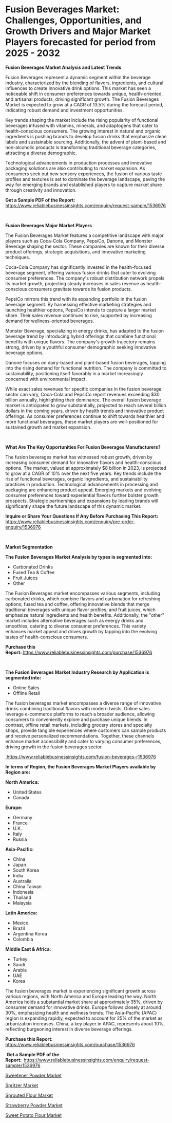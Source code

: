 <p><h1>Fusion Beverages Market: Challenges, Opportunities, and Growth Drivers and Major Market Players forecasted for period from 2025 - 2032</h1></p><p><strong>Fusion Beverages Market Analysis and Latest Trends</strong></p>
<p><p>Fusion Beverages represent a dynamic segment within the beverage industry, characterized by the blending of flavors, ingredients, and cultural influences to create innovative drink options. This market has seen a noticeable shift in consumer preferences towards unique, health-oriented, and artisanal products, driving significant growth. The Fusion Beverages Market is expected to grow at a CAGR of 13.5% during the forecast period, indicating robust demand and investment opportunities.</p><p>Key trends shaping the market include the rising popularity of functional beverages infused with vitamins, minerals, and adaptogens that cater to health-conscious consumers. The growing interest in natural and organic ingredients is pushing brands to develop fusion drinks that emphasize clean labels and sustainable sourcing. Additionally, the advent of plant-based and non-alcoholic products is transforming traditional beverage categories, attracting a diverse demographic.</p><p>Technological advancements in production processes and innovative packaging solutions are also contributing to market expansion. As consumers seek out new sensory experiences, the fusion of various taste profiles and textures is set to dominate the beverage landscape, paving the way for emerging brands and established players to capture market share through creativity and innovation.</p></p>
<p><strong>Get a Sample PDF of the Report:&nbsp;</strong> <a href="https://www.reliablebusinessinsights.com/enquiry/request-sample/1536976?utm_campaign=1138&utm_medium=2&utm_source=Github&utm_content=ia&utm_term=07042025&utm_id=fusion-beverages">https://www.reliablebusinessinsights.com/enquiry/request-sample/1536976</a></p>
<p>&nbsp;</p>
<p><strong>Fusion Beverages Major Market Players</strong></p>
<p><p>The Fusion Beverages Market features a competitive landscape with major players such as Coca-Cola Company, PepsiCo, Danone, and Monster Beverage shaping the sector. These companies are known for their diverse product offerings, strategic acquisitions, and innovative marketing techniques.</p><p>Coca-Cola Company has significantly invested in the health-focused beverage segment, offering various fusion drinks that cater to evolving consumer preferences. The company's robust distribution network propels its market growth, projecting steady increases in sales revenue as health-conscious consumers gravitate towards its fusion products.</p><p>PepsiCo mirrors this trend with its expanding portfolio in the fusion beverage segment. By harnessing effective marketing strategies and launching healthier options, PepsiCo intends to capture a larger market share. Their sales revenue continues to rise, supported by increasing demand for wellness-oriented beverages.</p><p>Monster Beverage, specializing in energy drinks, has adapted to the fusion beverage trend by introducing hybrid offerings that combine functional benefits with unique flavors. The company's growth trajectory remains strong, driven by a youthful consumer demographic seeking innovative beverage options.</p><p>Danone focuses on dairy-based and plant-based fusion beverages, tapping into the rising demand for functional nutrition. The company is committed to sustainability, positioning itself favorably in a market increasingly concerned with environmental impact.</p><p>While exact sales revenues for specific companies in the fusion beverage sector can vary, Coca-Cola and PepsiCo report revenues exceeding $30 billion annually, highlighting their dominance. The overall fusion beverage market is anticipated to grow substantially, projected to reach several billion dollars in the coming years, driven by health trends and innovative product offerings. As consumer preferences continue to shift towards healthier and more functional beverages, these market players are well-positioned for sustained growth and market expansion.</p></p>
<p>&nbsp;</p>
<p><strong>What Are The Key Opportunities For Fusion Beverages Manufacturers?</strong></p>
<p><p>The fusion beverages market has witnessed robust growth, driven by increasing consumer demand for innovative flavors and health-conscious options. The market, valued at approximately $8 billion in 2023, is projected to grow at a CAGR of 10% over the next five years. Key trends include the rise of functional beverages, organic ingredients, and sustainability practices in production. Technological advancements in processing and packaging are enhancing product appeal. Emerging markets and evolving consumer preferences toward experiential flavors further bolster growth prospects. Strategic partnerships and expansions by leading brands will significantly shape the future landscape of this dynamic market.</p></p>
<p><strong>Inquire or Share Your Questions If Any Before Purchasing This Report:</strong> <a href="https://www.reliablebusinessinsights.com/enquiry/pre-order-enquiry/1536976?utm_campaign=1138&utm_medium=2&utm_source=Github&utm_content=ia&utm_term=07042025&utm_id=fusion-beverages">https://www.reliablebusinessinsights.com/enquiry/pre-order-enquiry/1536976</a></p>
<p>&nbsp;</p>
<p><strong>Market Segmentation</strong></p>
<p><strong>The Fusion Beverages Market Analysis by types is segmented into:</strong></p>
<p><ul><li>Carbonated Drinks</li><li>Fused Tea & Coffee</li><li>Fruit Juices</li><li>Other</li></ul></p>
<p><p>The Fusion Beverages market encompasses various segments, including carbonated drinks, which combine flavors and carbonation for refreshing options; fused tea and coffee, offering innovative blends that merge traditional beverages with unique flavor profiles; and fruit juices, which emphasize natural ingredients and health benefits. Additionally, the "other" market includes alternative beverages such as energy drinks and smoothies, catering to diverse consumer preferences. This variety enhances market appeal and drives growth by tapping into the evolving tastes of health-conscious consumers.</p></p>
<p><strong>Purchase this Report:&nbsp;</strong><a href="https://www.reliablebusinessinsights.com/purchase/1536976?utm_campaign=1138&utm_medium=2&utm_source=Github&utm_content=ia&utm_term=07042025&utm_id=fusion-beverages">https://www.reliablebusinessinsights.com/purchase/1536976</a></p>
<p>&nbsp;</p>
<p><strong>The Fusion Beverages Market Industry Research by Application is segmented into:</strong></p>
<p><ul><li>Online Sales</li><li>Offline Retail</li></ul></p>
<p><p>The fusion beverages market encompasses a diverse range of innovative drinks combining traditional flavors with modern twists. Online sales leverage e-commerce platforms to reach a broader audience, allowing consumers to conveniently explore and purchase unique blends. In contrast, offline retail markets, including grocery stores and specialty shops, provide tangible experiences where customers can sample products and receive personalized recommendations. Together, these channels enhance market accessibility and cater to varying consumer preferences, driving growth in the fusion beverages sector.</p></p>
<p><a href="https://www.reliablebusinessinsights.com/fusion-beverages-r1536976?utm_campaign=1138&utm_medium=2&utm_source=Github&utm_content=ia&utm_term=07042025&utm_id=fusion-beverages">&nbsp;https://www.reliablebusinessinsights.com/fusion-beverages-r1536976</a></p>
<p><strong>In terms of Region, the Fusion Beverages Market Players available by Region are:</strong></p>
<p>
    <p> <strong> North America: </strong>
        <ul>
            <li>United States</li>
            <li>Canada</li>
        </ul>
        </p> 
    <p> <strong> Europe: </strong>
        <ul>
            <li>Germany</li>
            <li>France</li>
            <li>U.K.</li>
            <li>Italy</li>
            <li>Russia</li>
        </ul>
        </p> 
    <p> <strong> Asia-Pacific: </strong>
        <ul>
            <li>China</li>
            <li>Japan</li>
            <li>South Korea</li>
            <li>India</li>
            <li>Australia</li>
            <li>China Taiwan</li>
            <li>Indonesia</li>
            <li>Thailand</li>
            <li>Malaysia</li>
        </ul>
        </p> 
    <p> <strong> Latin America: </strong>
        <ul>
            <li>Mexico</li>
            <li>Brazil</li>
            <li>Argentina Korea</li>
            <li>Colombia</li>
        </ul>
        </p> 
    <p> <strong> Middle East & Africa: </strong>
        <ul>
            <li>Turkey</li>
            <li>Saudi</li>
            <li>Arabia</li>
            <li>UAE</li>
            <li>Korea</li>
        </ul>
    </p>
    </p>
<p><p>The fusion beverages market is experiencing significant growth across various regions, with North America and Europe leading the way. North America holds a substantial market share at approximately 35%, driven by consumer demand for innovative drinks. Europe follows closely at around 30%, emphasizing health and wellness trends. The Asia-Pacific (APAC) region is expanding rapidly, expected to account for 25% of the market as urbanization increases. China, a key player in APAC, represents about 10%, reflecting burgeoning interest in diverse beverage offerings.</p></p>
<p><strong>Purchase this Report: </strong><a href="https://www.reliablebusinessinsights.com/purchase/1536976?utm_campaign=1138&utm_medium=2&utm_source=Github&utm_content=ia&utm_term=07042025&utm_id=fusion-beverages">https://www.reliablebusinessinsights.com/purchase/1536976</a></p>
<p>&nbsp;<strong>Get a Sample PDF of the Report:&nbsp;&nbsp;</strong><a href="https://www.reliablebusinessinsights.com/enquiry/request-sample/1536976?utm_campaign=1138&utm_medium=2&utm_source=Github&utm_content=ia&utm_term=07042025&utm_id=fusion-beverages">https://www.reliablebusinessinsights.com/enquiry/request-sample/1536976</a></p>
<p><strong></strong></p>
<p><p><a href="https://github.com/latilsmickl8/Market-Research-Report-List-1/blob/main/sweetener-powder-market.md?utm_campaign=1138&utm_medium=2&utm_source=Github&utm_content=ia&utm_term=07042025&utm_id=fusion-beverages">Sweetener Powder Market</a></p><p><a href="https://github.com/bhuraoutenc8/Market-Research-Report-List-1/blob/main/spritzer-market.md?utm_campaign=1138&utm_medium=2&utm_source=Github&utm_content=ia&utm_term=07042025&utm_id=fusion-beverages">Spritzer Market</a></p><p><a href="https://github.com/tandepinho3p/Market-Research-Report-List-1/blob/main/sprouted-flour-market.md?utm_campaign=1138&utm_medium=2&utm_source=Github&utm_content=ia&utm_term=07042025&utm_id=fusion-beverages">Sprouted Flour Market</a></p><p><a href="https://github.com/guyerkanakwu/Market-Research-Report-List-1/blob/main/strawberry-powder-market.md?utm_campaign=1138&utm_medium=2&utm_source=Github&utm_content=ia&utm_term=07042025&utm_id=fusion-beverages">Strawberry Powder Market</a></p><p><a href="https://github.com/totrisammir/Market-Research-Report-List-1/blob/main/sweet-potato-flour-market.md?utm_campaign=1138&utm_medium=2&utm_source=Github&utm_content=ia&utm_term=07042025&utm_id=fusion-beverages">Sweet Potato Flour Market</a></p></p>